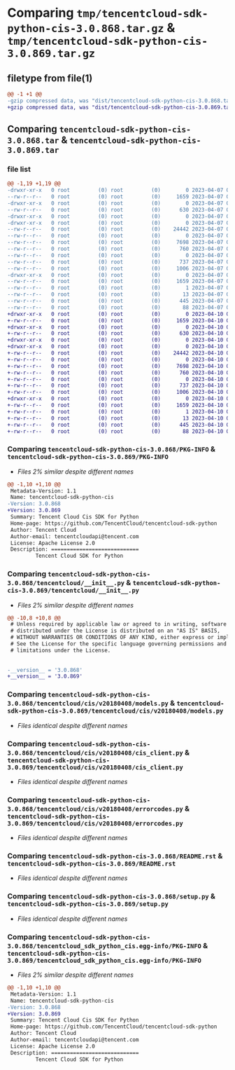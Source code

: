 # Comparing `tmp/tencentcloud-sdk-python-cis-3.0.868.tar.gz` & `tmp/tencentcloud-sdk-python-cis-3.0.869.tar.gz`

## filetype from file(1)

```diff
@@ -1 +1 @@
-gzip compressed data, was "dist/tencentcloud-sdk-python-cis-3.0.868.tar", last modified: Fri Apr  7 00:24:17 2023, max compression
+gzip compressed data, was "dist/tencentcloud-sdk-python-cis-3.0.869.tar", last modified: Mon Apr 10 02:58:19 2023, max compression
```

## Comparing `tencentcloud-sdk-python-cis-3.0.868.tar` & `tencentcloud-sdk-python-cis-3.0.869.tar`

### file list

```diff
@@ -1,19 +1,19 @@
-drwxr-xr-x   0 root         (0) root         (0)        0 2023-04-07 00:24:17.000000 tencentcloud-sdk-python-cis-3.0.868/
--rw-r--r--   0 root         (0) root         (0)     1659 2023-04-07 00:24:17.000000 tencentcloud-sdk-python-cis-3.0.868/PKG-INFO
-drwxr-xr-x   0 root         (0) root         (0)        0 2023-04-07 00:24:17.000000 tencentcloud-sdk-python-cis-3.0.868/tencentcloud/
--rw-r--r--   0 root         (0) root         (0)      630 2023-04-07 00:24:16.000000 tencentcloud-sdk-python-cis-3.0.868/tencentcloud/__init__.py
-drwxr-xr-x   0 root         (0) root         (0)        0 2023-04-07 00:24:17.000000 tencentcloud-sdk-python-cis-3.0.868/tencentcloud/cis/
-drwxr-xr-x   0 root         (0) root         (0)        0 2023-04-07 00:24:17.000000 tencentcloud-sdk-python-cis-3.0.868/tencentcloud/cis/v20180408/
--rw-r--r--   0 root         (0) root         (0)    24442 2023-04-07 00:24:16.000000 tencentcloud-sdk-python-cis-3.0.868/tencentcloud/cis/v20180408/models.py
--rw-r--r--   0 root         (0) root         (0)        0 2023-04-07 00:24:16.000000 tencentcloud-sdk-python-cis-3.0.868/tencentcloud/cis/v20180408/__init__.py
--rw-r--r--   0 root         (0) root         (0)     7698 2023-04-07 00:24:16.000000 tencentcloud-sdk-python-cis-3.0.868/tencentcloud/cis/v20180408/cis_client.py
--rw-r--r--   0 root         (0) root         (0)      760 2023-04-07 00:24:16.000000 tencentcloud-sdk-python-cis-3.0.868/tencentcloud/cis/v20180408/errorcodes.py
--rw-r--r--   0 root         (0) root         (0)        0 2023-04-07 00:24:16.000000 tencentcloud-sdk-python-cis-3.0.868/tencentcloud/cis/__init__.py
--rw-r--r--   0 root         (0) root         (0)      737 2023-04-07 00:24:16.000000 tencentcloud-sdk-python-cis-3.0.868/README.rst
--rw-r--r--   0 root         (0) root         (0)     1006 2023-04-07 00:24:16.000000 tencentcloud-sdk-python-cis-3.0.868/setup.py
-drwxr-xr-x   0 root         (0) root         (0)        0 2023-04-07 00:24:17.000000 tencentcloud-sdk-python-cis-3.0.868/tencentcloud_sdk_python_cis.egg-info/
--rw-r--r--   0 root         (0) root         (0)     1659 2023-04-07 00:24:17.000000 tencentcloud-sdk-python-cis-3.0.868/tencentcloud_sdk_python_cis.egg-info/PKG-INFO
--rw-r--r--   0 root         (0) root         (0)        1 2023-04-07 00:24:17.000000 tencentcloud-sdk-python-cis-3.0.868/tencentcloud_sdk_python_cis.egg-info/dependency_links.txt
--rw-r--r--   0 root         (0) root         (0)       13 2023-04-07 00:24:17.000000 tencentcloud-sdk-python-cis-3.0.868/tencentcloud_sdk_python_cis.egg-info/top_level.txt
--rw-r--r--   0 root         (0) root         (0)      445 2023-04-07 00:24:17.000000 tencentcloud-sdk-python-cis-3.0.868/tencentcloud_sdk_python_cis.egg-info/SOURCES.txt
--rw-r--r--   0 root         (0) root         (0)       88 2023-04-07 00:24:17.000000 tencentcloud-sdk-python-cis-3.0.868/setup.cfg
+drwxr-xr-x   0 root         (0) root         (0)        0 2023-04-10 02:58:19.000000 tencentcloud-sdk-python-cis-3.0.869/
+-rw-r--r--   0 root         (0) root         (0)     1659 2023-04-10 02:58:19.000000 tencentcloud-sdk-python-cis-3.0.869/PKG-INFO
+drwxr-xr-x   0 root         (0) root         (0)        0 2023-04-10 02:58:19.000000 tencentcloud-sdk-python-cis-3.0.869/tencentcloud/
+-rw-r--r--   0 root         (0) root         (0)      630 2023-04-10 02:58:19.000000 tencentcloud-sdk-python-cis-3.0.869/tencentcloud/__init__.py
+drwxr-xr-x   0 root         (0) root         (0)        0 2023-04-10 02:58:19.000000 tencentcloud-sdk-python-cis-3.0.869/tencentcloud/cis/
+drwxr-xr-x   0 root         (0) root         (0)        0 2023-04-10 02:58:19.000000 tencentcloud-sdk-python-cis-3.0.869/tencentcloud/cis/v20180408/
+-rw-r--r--   0 root         (0) root         (0)    24442 2023-04-10 02:58:19.000000 tencentcloud-sdk-python-cis-3.0.869/tencentcloud/cis/v20180408/models.py
+-rw-r--r--   0 root         (0) root         (0)        0 2023-04-10 02:58:19.000000 tencentcloud-sdk-python-cis-3.0.869/tencentcloud/cis/v20180408/__init__.py
+-rw-r--r--   0 root         (0) root         (0)     7698 2023-04-10 02:58:19.000000 tencentcloud-sdk-python-cis-3.0.869/tencentcloud/cis/v20180408/cis_client.py
+-rw-r--r--   0 root         (0) root         (0)      760 2023-04-10 02:58:19.000000 tencentcloud-sdk-python-cis-3.0.869/tencentcloud/cis/v20180408/errorcodes.py
+-rw-r--r--   0 root         (0) root         (0)        0 2023-04-10 02:58:19.000000 tencentcloud-sdk-python-cis-3.0.869/tencentcloud/cis/__init__.py
+-rw-r--r--   0 root         (0) root         (0)      737 2023-04-10 02:58:19.000000 tencentcloud-sdk-python-cis-3.0.869/README.rst
+-rw-r--r--   0 root         (0) root         (0)     1006 2023-04-10 02:58:19.000000 tencentcloud-sdk-python-cis-3.0.869/setup.py
+drwxr-xr-x   0 root         (0) root         (0)        0 2023-04-10 02:58:19.000000 tencentcloud-sdk-python-cis-3.0.869/tencentcloud_sdk_python_cis.egg-info/
+-rw-r--r--   0 root         (0) root         (0)     1659 2023-04-10 02:58:19.000000 tencentcloud-sdk-python-cis-3.0.869/tencentcloud_sdk_python_cis.egg-info/PKG-INFO
+-rw-r--r--   0 root         (0) root         (0)        1 2023-04-10 02:58:19.000000 tencentcloud-sdk-python-cis-3.0.869/tencentcloud_sdk_python_cis.egg-info/dependency_links.txt
+-rw-r--r--   0 root         (0) root         (0)       13 2023-04-10 02:58:19.000000 tencentcloud-sdk-python-cis-3.0.869/tencentcloud_sdk_python_cis.egg-info/top_level.txt
+-rw-r--r--   0 root         (0) root         (0)      445 2023-04-10 02:58:19.000000 tencentcloud-sdk-python-cis-3.0.869/tencentcloud_sdk_python_cis.egg-info/SOURCES.txt
+-rw-r--r--   0 root         (0) root         (0)       88 2023-04-10 02:58:19.000000 tencentcloud-sdk-python-cis-3.0.869/setup.cfg
```

### Comparing `tencentcloud-sdk-python-cis-3.0.868/PKG-INFO` & `tencentcloud-sdk-python-cis-3.0.869/PKG-INFO`

 * *Files 2% similar despite different names*

```diff
@@ -1,10 +1,10 @@
 Metadata-Version: 1.1
 Name: tencentcloud-sdk-python-cis
-Version: 3.0.868
+Version: 3.0.869
 Summary: Tencent Cloud Cis SDK for Python
 Home-page: https://github.com/TencentCloud/tencentcloud-sdk-python
 Author: Tencent Cloud
 Author-email: tencentcloudapi@tencent.com
 License: Apache License 2.0
 Description: ============================
         Tencent Cloud SDK for Python
```

### Comparing `tencentcloud-sdk-python-cis-3.0.868/tencentcloud/__init__.py` & `tencentcloud-sdk-python-cis-3.0.869/tencentcloud/__init__.py`

 * *Files 2% similar despite different names*

```diff
@@ -10,8 +10,8 @@
 # Unless required by applicable law or agreed to in writing, software
 # distributed under the License is distributed on an "AS IS" BASIS,
 # WITHOUT WARRANTIES OR CONDITIONS OF ANY KIND, either express or implied.
 # See the License for the specific language governing permissions and
 # limitations under the License.
 
 
-__version__ = '3.0.868'
+__version__ = '3.0.869'
```

### Comparing `tencentcloud-sdk-python-cis-3.0.868/tencentcloud/cis/v20180408/models.py` & `tencentcloud-sdk-python-cis-3.0.869/tencentcloud/cis/v20180408/models.py`

 * *Files identical despite different names*

### Comparing `tencentcloud-sdk-python-cis-3.0.868/tencentcloud/cis/v20180408/cis_client.py` & `tencentcloud-sdk-python-cis-3.0.869/tencentcloud/cis/v20180408/cis_client.py`

 * *Files identical despite different names*

### Comparing `tencentcloud-sdk-python-cis-3.0.868/tencentcloud/cis/v20180408/errorcodes.py` & `tencentcloud-sdk-python-cis-3.0.869/tencentcloud/cis/v20180408/errorcodes.py`

 * *Files identical despite different names*

### Comparing `tencentcloud-sdk-python-cis-3.0.868/README.rst` & `tencentcloud-sdk-python-cis-3.0.869/README.rst`

 * *Files identical despite different names*

### Comparing `tencentcloud-sdk-python-cis-3.0.868/setup.py` & `tencentcloud-sdk-python-cis-3.0.869/setup.py`

 * *Files identical despite different names*

### Comparing `tencentcloud-sdk-python-cis-3.0.868/tencentcloud_sdk_python_cis.egg-info/PKG-INFO` & `tencentcloud-sdk-python-cis-3.0.869/tencentcloud_sdk_python_cis.egg-info/PKG-INFO`

 * *Files 2% similar despite different names*

```diff
@@ -1,10 +1,10 @@
 Metadata-Version: 1.1
 Name: tencentcloud-sdk-python-cis
-Version: 3.0.868
+Version: 3.0.869
 Summary: Tencent Cloud Cis SDK for Python
 Home-page: https://github.com/TencentCloud/tencentcloud-sdk-python
 Author: Tencent Cloud
 Author-email: tencentcloudapi@tencent.com
 License: Apache License 2.0
 Description: ============================
         Tencent Cloud SDK for Python
```

